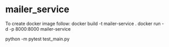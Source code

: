 # mailer_service
To create docker image follow:
docker build -t mailer-service .
docker run -d -p 8000:8000 mailer-service

python -m pytest test_main.py
